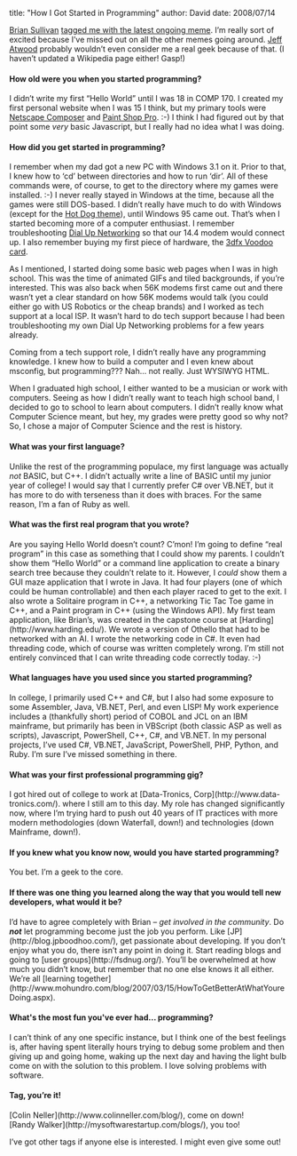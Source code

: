 
title: "How I Got Started in Programming"
author: David
date: 2008/07/14

[Brian Sullivan](http://www.sullivansoftdev.com/blog/) [tagged me with the latest ongoing meme](http://www.sullivansoftdev.com/blog/post/How-I-Got-Started-in-Programming.aspx). I’m really sort of excited because I’ve missed out on all the other memes going around. [Jeff Atwood](http://www.codinghorror.com/blog/) probably wouldn’t even consider me a real geek because of that. (I haven’t updated a Wikipedia page either! Gasp!) <h4>How old were you when you started programming?</h4> 
I didn’t write my first “Hello World” until I was 18 in COMP 170. I created my first personal website when I was 15 I think, but my primary tools were [Netscape Composer](http://en.wikipedia.org/wiki/Netscape_Composer) and [Paint Shop Pro](http://en.wikipedia.org/wiki/Paint_Shop_Pro). :-) I think I had figured out by that point some <em>very</em> basic Javascript, but I really had no idea what I was doing. <h4>How did you get started in programming?</h4> 
I remember when my dad got a new PC with Windows 3.1 on it. Prior to that, I knew how to ‘cd’ between directories and how to run ‘dir’. All of these commands were, of course, to get to the directory where my games were installed. :-) I never really stayed in Windows at the time, because all the games were still DOS-based. I didn’t really have much to do with Windows (except for the [Hot Dog theme](http://www.codinghorror.com/blog/archives/000341.html)), until Windows 95 came out. That’s when I started becoming more of a computer enthusiast. I remember troubleshooting [Dial Up Networking](http://www.annoyances.org/exec/show/article04-100) so that our 14.4 modem would connect up. I also remember buying my first piece of hardware, the [3dfx Voodoo card](http://en.wikipedia.org/wiki/3dfx).  

As I mentioned, I started doing some basic web pages when I was in high school. This was the time of animated GIFs and tiled backgrounds, if you’re interested. This was also back when 56K modems first came out and there wasn’t yet a clear standard on how 56K modems would talk (you could either go with US Robotics or the cheap brands) and I worked as tech support at a local ISP. It wasn’t hard to do tech support because I had been troubleshooting my own Dial Up Networking problems for a few years already.  

Coming from a tech support role, I didn’t really have any programming knowledge. I knew how to build a computer and I even knew about msconfig, but programming??? Nah… not really. Just WYSIWYG HTML.  

When I graduated high school, I either wanted to be a musician or work with computers. Seeing as how I didn’t really want to teach high school band, I decided to go to school to learn about computers. I didn’t really know what Computer Science meant, but hey, my grades were pretty good so why not? So, I chose a major of Computer Science and the rest is history.  
<h4>What was your first language?</h4> 
Unlike the rest of the programming populace, my first language was actually <em>not</em> BASIC, but C++. I didn’t actually write a line of BASIC until my junior year of college! I would say that I currently prefer C# over VB.NET, but it has more to do with terseness than it does with braces. For the same reason, I’m a fan of Ruby as well. <h4>What was the first real program that you wrote?</h4> 
Are you saying Hello World doesn’t count? C’mon! 
I’m going to define “real program” in this case as something that I could show my parents. I couldn’t show them “Hello World” or a command line application to create a binary search tree because they couldn’t relate to it. However, I <em>could</em> show them a GUI maze application that I wrote in Java. It had four players (one of which could be human controllable) and then each player raced to get to the exit. I also wrote a Solitaire program in C++, a networking Tic Tac Toe game in C++, and a Paint program in C++ (using the Windows API). 
My first team application, like Brian’s, was created in the capstone course at [Harding](http://www.harding.edu/). We wrote a version of Othello that had to be networked with an AI. I wrote the networking code in C#. It even had threading code, which of course was written completely wrong. I’m still not entirely convinced that I can write threading code correctly today. :-) <h4>What languages have you used since you started programming?</h4> 
In college, I primarily used C++ and C#, but I also had some exposure to some Assembler, Java, VB.NET, Perl, and even LISP! My work experience includes a (thankfully short) period of COBOL and JCL on an IBM mainframe, but primarily has been in VBScript (both classic ASP as well as scripts), Javascript, PowerShell, C++, C#, and VB.NET. 
In my personal projects, I’ve used C#, VB.NET, JavaScript, PowerShell, PHP, Python, and Ruby. I’m sure I’ve missed something in there. <h4>What was your first professional programming gig?</h4> 
I got hired out of college to work at [Data-Tronics, Corp](http://www.data-tronics.com/). where I still am to this day. My role has changed significantly now, where I’m trying hard to push out 40 years of IT practices with more modern methodologies (down Waterfall, down!) and technologies (down Mainframe, down!). <h4>If you knew what you know now, would you have started programming?</h4> 
You bet. I’m a geek to the core. <h4>If there was one thing you learned along the way that you would tell new developers, what would it be?</h4> 
I’d have to agree completely with Brian – <em>get involved in the community</em>. Do <strong><em>not</em></strong> let programming become just the job you perform. Like [JP](http://blog.jpboodhoo.com/), get passionate about developing. If you don’t enjoy what you do, there isn’t any point in doing it. Start reading blogs and going to [user groups](http://fsdnug.org/). You’ll be overwhelmed at how much you didn’t know, but remember that no one else knows it all either. We’re all [learning together](http://www.mohundro.com/blog/2007/03/15/HowToGetBetterAtWhatYoureDoing.aspx). <h4>What's the most fun you've ever had... programming?</h4> 
 
 
 
 
 
 
 
 
 
 
 
 
 
 
 
 
 
 
 
 
 
 
 
 
 
 
 
 
 
 
 
 
 
 
 
 
 
 
 
 
 
 
 
 
 
 
 
 
 
 
 
 
I can’t think of any one specific instance, but I think one of the best feelings is, after having spent literally hours trying to debug some problem and then giving up and going home, waking up the next day and having the light bulb come on with the solution to this problem. I love solving problems with software. 
 
 
 
 
 
 
 
 
 
 
 
 
 
 
 
 
 
 
 
 
 
 
 
 
 
 
 
 
 
 
 
 
 
 
 
 
 
 
 
 
 
 
 
 
 
 
 
 
 
 
 
 
 
 
 
 
 
 
 
 
 
 
 
 
 
 
 
 
 
 
 
 
 
 
 
 
 
 
 
 
 
 
 
 
 
 
 
 
 
 
 
 
 
 
 
 
 
 
 
 
 
 
 
 
 
 
 
 
 
 
 
 
 <h4>Tag, you’re it!</h4> 
[Colin Neller](http://www.colinneller.com/blog/), come on down! <br>[Randy Walker](http://mysoftwarestartup.com/blogs/), you too! 
 
 
 
 
 
 
 
 
 
I’ve got other tags if anyone else is interested. I might even give some out!
